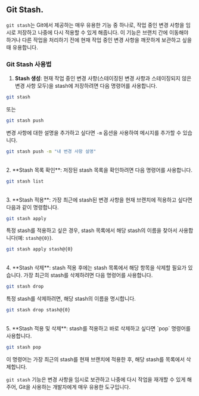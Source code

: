 ## Git Stash.
`git stash`는 Git에서 제공하는 매우 유용한 기능 중 하나로, 작업 중인 변경 사항을 임시로 저장하고 나중에 다시 적용할 수 있게 해줍니다. 이 기능은 브랜치 간에 이동해야 하거나 다른 작업을 처리하기 전에 현재 작업 중인 변경 사항을 깨끗하게 보관하고 싶을 때 유용합니다.

### Git Stash 사용법

1. **Stash 생성**: 현재 작업 중인 변경 사항(스테이징된 변경 사항과 스테이징되지 않은 변경 사항 모두)을 stash에 저장하려면 다음 명령어를 사용합니다.

```bash
git stash
```

또는

```bash
git stash push
```

변경 사항에 대한 설명을 추가하고 싶다면 `-m` 옵션을 사용하여 메시지를 추가할 수 있습니다.

```bash
git stash push -m "내 변경 사항 설명"
```

<br/>
2. **Stash 목록 확인**: 저장된 stash 목록을 확인하려면 다음 명령어를 사용합니다.

```bash
git stash list
```
<br/>
3. **Stash 적용**: 가장 최근에 stash된 변경 사항을 현재 브랜치에 적용하고 싶다면 다음과 같이 명령합니다.

```bash
git stash apply
```

특정 stash를 적용하고 싶은 경우, stash 목록에서 해당 stash의 이름을 찾아서 사용합니다(예: `stash@{0}`).

```bash
git stash apply stash@{0}
```
<br/>
4. **Stash 삭제**: stash 적용 후에는 stash 목록에서 해당 항목을 삭제할 필요가 있습니다. 가장 최근의 stash를 삭제하려면 다음 명령어를 사용합니다.

```bash
git stash drop
```

특정 stash를 삭제하려면, 해당 stash의 이름을 명시합니다.

```bash
git stash drop stash@{0}
```
<br/>
5. **Stash 적용 및 삭제**: stash를 적용하고 바로 삭제하고 싶다면 `pop` 명령어를 사용합니다.

```bash
git stash pop
```

이 명령어는 가장 최근의 stash를 현재 브랜치에 적용한 후, 해당 stash를 목록에서 삭제합니다.

`git stash` 기능은 변경 사항을 임시로 보관하고 나중에 다시 작업을 재개할 수 있게 해주어, Git을 사용하는 개발자에게 매우 유용한 도구입니다.